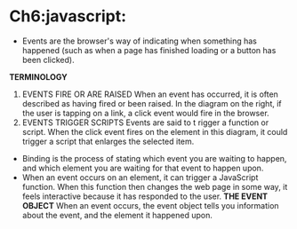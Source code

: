 # Ch6:javascript:
* Events are the browser's way of indicating when
something has happened (such as when a page has
finished loading or a button has been clicked).

 **TERMINOLOGY**
1. EVENTS FIRE OR ARE RAISED
When an event has occurred, it is often described as having fired or
been raised. In the diagram on the right, if the user is tapping on a link, a
click event would fire in the browser.
2. EVENTS TRIGGER SCRIPTS
Events are said to t rigger a function or script. When the click event
fires on the element in this diagram, it could trigger a script that enlarges
the selected item.

* Binding is the process of stating which event you are
waiting to happen, and which element you are waiting
for that event to happen upon.
* When an event occurs on an element, it can trigger a
JavaScript function. When this function then changes
the web page in some way, it feels interactive because
it has responded to the user.
**THE EVENT OBJECT**
 When an event occurs, the event object tells
 you information about the event, and the
 element it happened upon.

